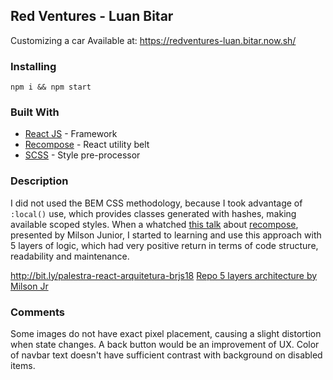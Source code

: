 ## Red Ventures - Luan Bitar

Customizing a car
Available at: <https://redventures-luan.bitar.now.sh/>

### Installing
 
``
npm i && npm start
``

### Built With

- [React JS](https://reactjs.org/) - Framework
- [Recompose](https://github.com/acdlite/recompose) - React utility belt
- [SCSS](https://sass-lang.com/) - Style pre-processor

### Description

I did not used the BEM CSS methodology, because I took advantage of `:local()` use, which provides classes generated with hashes, making available scoped styles. When a whatched [this talk](https://www.youtube.com/watch?v=DTI5ojWBrW0&t=19965s) about [recompose](https://github.com/acdlite/recompose), presented by Milson Junior, I started to learning and use this approach with 5 layers of logic, which had very positive return in terms of code structure, readability and maintenance.

http://bit.ly/palestra-react-arquitetura-brjs18
[Repo 5 layers architecture by Milson Jr](https://github.com/mjnr/react-5-layer-architecture/tree/react-five-layers-architecture)

### Comments

Some images do not have exact pixel placement, causing a slight distortion when state changes. A back button would be an improvement of UX. Color of navbar text doesn't have sufficient contrast with background on disabled items.
